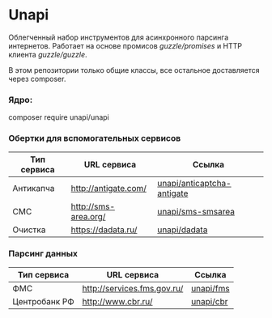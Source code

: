 # Unapi
Облегченный набор инструментов для асинхронного парсинга интернетов. Работает на основе промисов _guzzle/promises_ и HTTP клиента _guzzle/guzzle_.

В этом репозитории только общие классы, все остальное доставляется через composer.

### Ядро:
composer require unapi/unapi

### Обертки для вcпомогательных сервисов
| Тип сервиса | URL сервиса | Ссылка |
| --- | ---| --- |
| Антикапча | http://antigate.com/ | [unapi/anticaptcha-antigate](https://github.com/xRubin/unapi-anticaptcha-antigate) |
| СМС | http://sms-area.org/ | [unapi/sms-smsarea](https://github.com/xRubin/unapi-sms-smsarea) |
| Очистка | https://dadata.ru/ | [unapi/dadata](https://github.com/xRubin/unapi-dadata) |

### Парсинг данных
| Тип сервиса | URL сервиса | Ссылка |
| --- | ---| --- |
| ФМС | http://services.fms.gov.ru/ | [unapi/fms](https://github.com/xRubin/unapi-fms) |
| Центробанк РФ | http://www.cbr.ru/ | [unapi/cbr](https://github.com/xRubin/unapi-cbr) |
